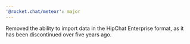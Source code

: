 ```yaml
---
'@rocket.chat/meteor': major
---
```


Removed the ability to import data in the HipChat Enterprise format, as it has been discontinued over five years ago.
